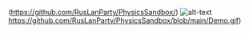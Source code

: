 (https://github.com/RusLanParty/PhysicsSandbox/)
![alt-text](https://github.com/RusLanParty/PhysicsSandbox/blob/main/Demo.gif)https://github.com/RusLanParty/PhysicsSandbox/blob/main/Demo.gif)
